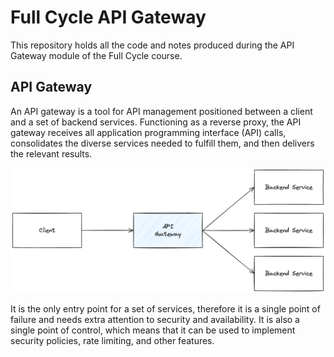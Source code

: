 # Full Cycle API Gateway

This repository holds all the code and notes produced during the API Gateway module of the Full Cycle course. 

## API Gateway

An API gateway is a tool for API management positioned between a client and a set of backend services. Functioning as a reverse proxy, the API gateway receives all application programming interface (API) calls, consolidates the diverse services needed to fulfill them, and then delivers the relevant results.

![API Gateway diagram](./docs/images/api-gatway.png)

It is the only entry point for a set of services, therefore it is a single point of failure and needs extra attention to security and availability. It is also a single point of control, which means that it can be used to implement security policies, rate limiting, and other features.

